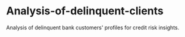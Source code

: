 # Analysis-of-delinquent-clients
Analysis of delinquent bank customers' profiles for credit risk insights.
